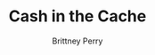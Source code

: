 ---
title: Cash in the Cache
Layout: module

author: Brittney Perry
reviewer: Mary Courtney

schedule: saturday
plotline: Family Recipes
requirements: Completion of OPERATION FIND HULDREK or YOU FOUND HULDREK

description: Having met no resistance at the cache of the Tarrasch, the PCs return to Granny Silverlode to return her book and/or take word of her grandson to her.

synopsis: > 
  The finding of the book was easier than expected, plus there was a good haul of treasure for the taking. Granny is eager to get her book back, and if it shows up in town, Granny will send a messenger requesting that the group bring the book to her. 
  Once back at Granny's house, she will offer the group cookies and thank them profusely. She wants to hear all about their adventure and how they found her book. She will vehemently deny that her grandson had anything to do with her books disappearance and will change the subject if it is brought up. She also will not hear anything about where her grandson was found and with what. Effectively she stonewalls anyone who suggests her grandson isn't upstanding or hints at what he as been doing. She will also deny his drinking and gambling problems.
  If Huldrek makes it back to his Granny's separate from the PCs, he will be absent from the room. Granny claims he is in his bedroom resting.
  If the PCs bring back both the book and Huldrek, Huldrek will immediately try to leave to go to “his room”, and leaves after Granny searches him for coin
  Eventually, Granny will get annoyed that everyone is insisting her grandson stole her book and kick out the PCs or the PCs can leave freely, as long as they leave the book. Granny will pay the 20 Silver reward before they leave.

outcomes: 
 - The PCs return the book and retrieve their reward.

number_of_cast_members: 1-2

Roles: 
 - Grandmother “Granny” Whuthona Silverlode
 - Huldrek “Drek” Silverlode

props: 
 - Granny's Recipe Book
 - Edible Cookies
 - Sinister Scent in "Sugar Cookie"

makeup: 
 - Flour for face and hands

treasure: 
 - Cookies
 - 20-30 Silver, depending if one or both items are returned


hook: Completion of FIND HULDREK or YOU FOUND HULDREK

scenes: 
  - 
    oog: Cabin used in HELP WANTED
    ig: Granny Silverlode's house
    flee_point: 

running_notes: 
  - Scene Description -Upon entering Granny's home, the PCs are greeted with a warm, homely scent. The house is well kept and quaint, full of soft pillows and flower print. It appears to be the home of someone who lives comfortably. Nothing has changed since HELP WANTED
  - Huldrek refuses to talk or talk minimally if he is with Granny. Granny talks over Huldrek whenever he speaks. 
  - Granny is stubborn and will deny any wrong doing by Huldrek.

---